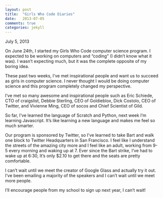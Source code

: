 ```yaml
---
layout: post
title:  "Girls Who Code Diaries"
date:   2013-07-05 
comments: true
categories: jekyll
---
```


July 5, 2013

On June 24th, I started my Girls Who Code computer science program. I expected to be working on computers and “coding” (I didn’t know what it was). I wasn’t expecting much, but it was the complete opposite of my boring idea.

These past two weeks, I’ve met inspirational people and want us to succeed as girls in computer science. I never thought I would be doing computer science and this program completely changed my perspective.

I’ve met so many awesome and inspirational people such as Eric Schiede, CTO of craigslist, Debbie Sterling, CEO of Goldieblox, Dick Costolo, CEO of Twitter, and Vivienne Ming, CEO of socos and Chief Scientist of Gild.

So far, I’ve learned the language of Scratch and Python, next week I’m learning Javascript. It’s like learning a new language and makes me feel so much smarter.

Our program is sponsored by Twitter, so I’ve learned to take Bart and walk one block to Twitter Headquarters in San Francisco. I feel like I understand the streets of the amazing city more and I feel like an adult, working from 9-5 every morning and waking up at 7. Ever since the Bart strike, I’ve had to wake up at 6:30, It’s only $2.10 to get there and the seats are pretty comfortable.

I can’t wait until we meet the creator of Google Glass and actually try it out. I’ve been emailing a majority of the speakers and I can’t wait until we meet more people. 

I’ll encourage people from my school to sign up next year, I can’t wait!

